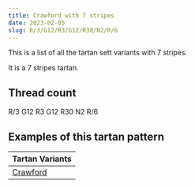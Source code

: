 ```yaml
---
title: Crawford with 7 stripes
date: 2023-02-05
slug: R/3/G12/R3/G12/R30/N2/R/6
---
```

This is a list of all the tartan sett variants with 7 stripes.

It is a 7 stripes tartan.


## Thread count
R/3 G12 R3 G12 R30 N2 R/6

## Examples of this tartan pattern

| Tartan Variants |
|---------------|
| [Crawford](/variants/r/3/g12/r3/g12/r30/n2/r/6-g004c00-nd0d0d0-rc80000)||
